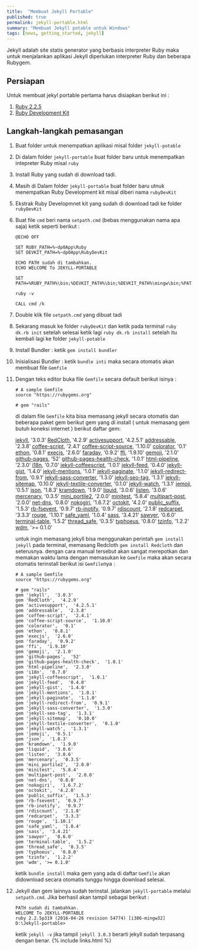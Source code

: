 ```yaml
---
title:  "Membuat Jekyll Portable"
published: true
permalink: jekyll-portable.html
summary: "Membuat Jekyll potable untuk Windows"
tags: [news, getting_started, jekyll]
---
```


Jekyll adalah site statis generator yang berbasis interpreter Ruby maka untuk menjalankan aplikasi Jekyll diperlukan interpreter Ruby dan beberapa Rubygem.

## Persiapan

Untuk membuat jekyl portable pertama harus disiapkan berikut ini :

1. [Ruby 2.2.5](http://rubyinstaller.org/downloads/)
2. [Ruby Development Kit](http://rubyinstaller.org/downloads/)

## Langkah-langkah pemasangan

1. Buat folder untuk menempatkan aplikasi misal folder `jekyll-potable`
2. Di dalam folder `jekyll-portable` buat folder baru untuk menempatkan intepreter Ruby misal `ruby`
3. Install Ruby yang sudah di download tadi.
4. Masih di Dalam folder `jekyll-portable` buat folder baru utnuk menempatkan Ruby Development kit misal diberi nama `rubyDevKit`
5. Ekstrak Ruby Developmnet kit yang sudah di download tadi ke folder `rubyDevKit`
6. Buat file `cmd` beri nama `setpath.cmd` (bebas menggunakan nama apa saja) ketik seperti berikut :

   ```
   @ECHO OFF
   
   SET RUBY_PATH=%~dp0App\Ruby
   SET DEVKIT_PATH=%~dp0App\RubyDevKit
   
   ECHO PATH sudah di tambahkan.
   ECHO WELCOME To JEKYLL-PORTABLE
   
   SET PATH=%RUBY_PATH%\bin;%DEVKIT_PATH%\bin;%DEVKIT_PATH%\mingw\bin;%PATH%;
   
   ruby -v
   
   CALL cmd /k
   ```

7. Double klik file `setpath.cmd` yang dibuat tadi
8. Sekarang masuk ke folder `rubyDevKit` dan ketik pada terminal `ruby dk.rb init` setelah selesai ketik lagi `ruby dk.rb install` setelah itu kembali lagi ke folder `jekyll-potable`
9. Install Bundler : ketik `gem install bundler`
10. Inisialisasi Bundler : ketik `bundle inti` maka secara otomatis akan membuat file `Gemfile`
11. Dengan teks editor buka file `Gemfile` secara default berikut isinya :

    ```
    # A sample Gemfile
    source "https://rubygems.org"
    
    # gem "rails"
    ```
    
    di dalam file `Gemfile` kita bisa memasang jekyll secara otomatis dan beberapa paket gem berikut gem yang di install ( untuk memasang gem butuh koneksi internet ) berikut daftar gem:

    [jekyll](https://rubygems.org/gems/jekyll),  '3.0.3'
    [RedCloth](https://rubygems.org/gems/RedCloth),  '4.2.9'
    [activesupport](https://rubygems.org/gems/activesupport),  '4.2.5.1'
    [addressable](https://rubygems.org/gems/addressable),  '2.3.8'
    [coffee-script](https://rubygems.org/gems/coffee-script),  '2.4.1'
    [coffee-script-source](https://rubygems.org/gems/coffee-script-source),  '1.10.0'
    [colorator](https://rubygems.org/gems/colorator),  '0.1'
    [ethon](https://rubygems.org/gems/ethon),  '0.8.1'
    [execjs](https://rubygems.org/gems/execjs),  '2.6.0'
    [faraday](https://rubygems.org/gems/faraday),  '0.9.2'
    [ffi](https://rubygems.org/gems/ffi),  '1.9.10'
    [gemoji](https://rubygems.org/gems/gemoji),  '2.1.0'
    [github-pages](https://rubygems.org/gems/github-pages),  '52'
    [github-pages-health-check](https://rubygems.org/gems/github-pages-health-check),  '1.0.1'
    [html-pipeline](https://rubygems.org/gems/html-pipeline),  '2.3.0'
    [i18n](https://rubygems.org/gems/i18n),  '0.7.0'
    [jekyll-coffeescript](https://rubygems.org/gems/jekyll-coffeescript),  '1.0.1'
    [jekyll-feed](https://rubygems.org/gems/jekyll-feed),  '0.4.0'
    [jekyll-gist](https://rubygems.org/gems/jekyll-gist),  '1.4.0'
    [jekyll-mentions](https://rubygems.org/gems/jekyll-mentions),  '1.0.1'
    [jekyll-paginate](https://rubygems.org/gems/jekyll-paginate),  '1.1.0'
    [jekyll-redirect-from](https://rubygems.org/gems/jekyll-redirect-from),  '0.9.1'
    [jekyll-sass-converter](https://rubygems.org/gems/jekyll-sass-converter),  '1.3.0'
    [jekyll-seo-tag](https://rubygems.org/gems/jekyll-seo-tag),  '1.3.1'
    [jekyll-sitemap](https://rubygems.org/gems/jekyll-sitemap),  '0.10.0'
    [jekyll-textile-converter](https://rubygems.org/gems/jekyll-textile-converter),  '0.1.0'
    [jekyll-watch](https://rubygems.org/gems/jekyll-watch),  '1.3.1'
    [jemoji](https://rubygems.org/gems/jemoji),  '0.5.1'
    [json](https://rubygems.org/gems/json),  '1.8.3'
    [kramdown](https://rubygems.org/gems/kramdown),  '1.9.0'
    [liquid](https://rubygems.org/gems/liquid),  '3.0.6'
    [listen](https://rubygems.org/gems/listen),  '3.0.6'
    [mercenary](https://rubygems.org/gems/mercenary),  '0.3.5'
    [mini_portile2](https://rubygems.org/gems/mini_portile2),  '2.0.0'
    [minitest](https://rubygems.org/gems/minitest),  '5.8.4'
    [multipart-post](https://rubygems.org/gems/multipart-post),  '2.0.0'
    [net-dns](https://rubygems.org/gems/net-dns),  '0.8.0'
    [nokogiri](https://rubygems.org/gems/nokogiri),  '1.6.7.2'
    [octokit](https://rubygems.org/gems/octokit),  '4.2.0'
    [public_suffix](https://rubygems.org/gems/public_suffix),  '1.5.3'
    [rb-fsevent](https://rubygems.org/gems/rb-fsevent),  '0.9.7'
    [rb-inotify](https://rubygems.org/gems/rb-inotify),  '0.9.7'
    [rdiscount](https://rubygems.org/gems/rdiscount),  '2.1.8'
    [redcarpet](https://rubygems.org/gems/redcarpet),  '3.3.3'
    [rouge](https://rubygems.org/gems/rouge),  '1.10.1'
    [safe_yaml](https://rubygems.org/gems/safe_yaml),  '1.0.4'
    [sass](https://rubygems.org/gems/sass),  '3.4.21'
    [sawyer](https://rubygems.org/gems/sawyer),  '0.6.0'
    [terminal-table](https://rubygems.org/gems/terminal-table),  '1.5.2'
    [thread_safe](https://rubygems.org/gems/thread_safe),  '0.3.5'
    [typhoeus](https://rubygems.org/gems/typhoeus),  '0.8.0'
    [tzinfo](https://rubygems.org/gems/tzinfo),  '1.2.2'
    [wdm](https://rubygems.org/gems/wdm), '>= 0.1.0'

    untuk ingin memasang jekyll bisa menggunakan perintah `gem install jekyll` pada terminal, memasang Redcloth `gem install Redcloth` dan seterusnya. dengan cara manual tersebut akan sangat merepotkan dan memakan waktu lama dengan memasukan ke `Gemfile` maka akan secara otomatis terinstall	berikut isi `Gemfile`nya :

    ```
    # A sample Gemfile
    source "https://rubygems.org"
    
    # gem "rails"
    gem 'jekyll',  '3.0.3'
    gem 'RedCloth',  '4.2.9'
    gem 'activesupport',  '4.2.5.1'
    gem 'addressable',  '2.3.8'
    gem 'coffee-script',  '2.4.1'
    gem 'coffee-script-source',  '1.10.0'
    gem 'colorator',  '0.1'
    gem 'ethon',  '0.8.1'
    gem 'execjs',  '2.6.0'
    gem 'faraday',  '0.9.2'
    gem 'ffi',  '1.9.10'
    gem 'gemoji',  '2.1.0'
    gem 'github-pages',  '52'
    gem 'github-pages-health-check',  '1.0.1'
    gem 'html-pipeline',  '2.3.0'
    gem 'i18n',  '0.7.0'
    gem 'jekyll-coffeescript',  '1.0.1'
    gem 'jekyll-feed',  '0.4.0'
    gem 'jekyll-gist',  '1.4.0'
    gem 'jekyll-mentions',  '1.0.1'
    gem 'jekyll-paginate',  '1.1.0'
    gem 'jekyll-redirect-from',  '0.9.1'
    gem 'jekyll-sass-converter',  '1.3.0'
    gem 'jekyll-seo-tag',  '1.3.1'
    gem 'jekyll-sitemap',  '0.10.0'
    gem 'jekyll-textile-converter',  '0.1.0'
    gem 'jekyll-watch',  '1.3.1'
    gem 'jemoji',  '0.5.1'
    gem 'json',  '1.8.3'
    gem 'kramdown',  '1.9.0'
    gem 'liquid',  '3.0.6'
    gem 'listen',  '3.0.6'
    gem 'mercenary',  '0.3.5'
    gem 'mini_portile2',  '2.0.0'
    gem 'minitest',  '5.8.4'
    gem 'multipart-post',  '2.0.0'
    gem 'net-dns',  '0.8.0'
    gem 'nokogiri',  '1.6.7.2'
    gem 'octokit',  '4.2.0'
    gem 'public_suffix',  '1.5.3'
    gem 'rb-fsevent',  '0.9.7'
    gem 'rb-inotify',  '0.9.7'
    gem 'rdiscount',  '2.1.8'
    gem 'redcarpet',  '3.3.3'
    gem 'rouge',  '1.10.1'
    gem 'safe_yaml',  '1.0.4'
    gem 'sass',  '3.4.21'
    gem 'sawyer',  '0.6.0'
    gem 'terminal-table',  '1.5.2'
    gem 'thread_safe',  '0.3.5'
    gem 'typhoeus',  '0.8.0'
    gem 'tzinfo',  '1.2.2'
    gem 'wdm', '>= 0.1.0'
    ```
    
    ketik `bundle install` maka gem yang ada di daftar `Gemfile` akan didownload secara otomatis tunggu hingga download selesai.

12. Jekyll dan gem lainnya sudah terinstal. jalankan `jekyll-portable` melalui `setpath.cmd`. Jika berhasil akan tampil sebagai berikut :

    ```
	PATH sudah di tambahkan.
    WELCOME To JEKYLL-PORTABLE
    ruby 2.2.5p319 (2016-04-26 revision 54774) [i386-mingw32]
    D:\Jekyll-portable>
	```

	ketik `jekyll -v` jika tampil `jekyll 3.0.3` berarti jekyll sudah terpasang dengan benar.
{% include links.html %}
